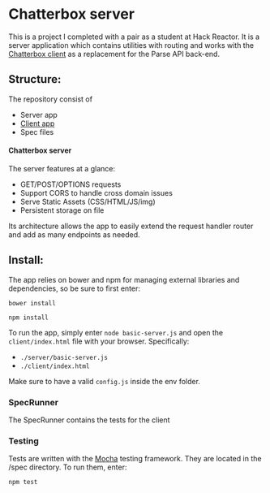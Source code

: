 Chatterbox server
==============

This is a project I completed with a pair as a student at Hack Reactor. It is a server application which contains utilities with routing and works with the [Chatterbox client](https://github.com/dhuang919/Chatterbox-client) as a replacement for the Parse API back-end.

## Structure:

The repository consist of

- Server app
- [Client app](https://github.com/dhuang919/Chatterbox-client)
- Spec files

#### Chatterbox server

The server features at a glance:

- GET/POST/OPTIONS requests
- Support CORS to handle cross domain issues
- Serve Static Assets (CSS/HTML/JS/img)
- Persistent storage on file

Its architecture allows the app to easily extend the request handler router and add as many endpoints as needed.

## Install:

The app relies on bower and npm for managing external libraries and dependencies, so be sure to first enter:

`bower install`

`npm install`

To run the app, simply enter `node basic-server.js` and open the `client/index.html` file with your browser.
Specifically:

- `./server/basic-server.js`
- `./client/index.html`

Make sure to have a valid `config.js` inside the env folder.

### SpecRunner

The SpecRunner contains the tests for the client

### Testing

Tests are written with the [Mocha](https://github.com/mochajs/mocha) testing framework.
They are located in the /spec directory. To run them, enter:

```
npm test
```
